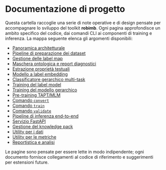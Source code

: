 # Documentazione di progetto

Questa cartella raccoglie una serie di note operative e di design pensate per accompagnare lo sviluppo del toolkit **robimb**. Ogni pagina approfondisce un ambito specifico del codice, dai comandi CLI ai componenti di training e inferenza. La mappa seguente elenca gli argomenti disponibili:

- [Panoramica architetturale](overview.md)
- [Pipeline di preparazione dei dataset](dataset_preparation.md)
- [Gestione delle label map](label_maps.md)
- [Maschera ontologica e report diagnostici](ontology_masks.md)
- [Estrazione proprietà testuali](property_extraction.md)
- [Modello a label embedding](label_model.md)
- [Classificatore gerarchico multi-task](masked_model.md)
- [Training del label model](training_label_model.md)
- [Training del modello gerarchico](training_hier_model.md)
- [Pre-training TAPT/MLM](training_tapt.md)
- [Comando `convert`](cli_convert.md)
- [Comando `train`](cli_train.md)
- [Comando `validate`](cli_validate.md)
- [Pipeline di inferenza end-to-end](inference_pipeline.md)
- [Servizio FastAPI](service_api.md)
- [Gestione del knowledge pack](core_knowledge_pack.md)
- [Utility per i dati](utils_data.md)
- [Utility per le metriche](utils_metrics.md)
- [Reportistica e analisi](reporting.md)

Le pagine sono pensate per essere lette in modo indipendente; ogni documento fornisce collegamenti al codice di riferimento e suggerimenti per estensioni future.
